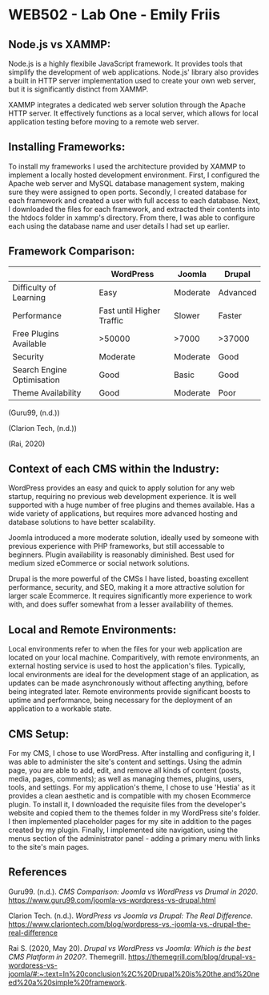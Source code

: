 # WEB502 - Lab One - Emily Friis

## Node.js vs XAMMP:

Node.js is a highly flexibile JavaScript framework. It provides tools that simplify the development of web applications. Node.js' library also provides a built in HTTP server implementation used to create your own web server, but it is significantly distinct from XAMMP.

XAMMP integrates a dedicated web server solution through the Apache HTTP server. It effectively functions as a local server, which allows for local application testing before moving to a remote web server.

## Installing Frameworks:

To install my frameworks I used the architecture provided by XAMMP to implement a locally hosted development environment. First, I configured the Apache web server and MySQL database management system, making sure they were assigned to open ports. Secondly, I created database for each framework and created a user with full access to each database. Next, I downloaded the files for each framework, and extracted their contents into the htdocs folder in xammp's directory. From there, I was able to configure each using the database name and user details I had set up earlier.

## Framework Comparison:

|  | WordPress | Joomla | Drupal |
| --- | --- | --- | --- |
| Difficulty of Learning | Easy | Moderate | Advanced |
| Performance | Fast until Higher Traffic | Slower | Faster |
| Free Plugins Available | >50000 | >7000 | >37000 |
| Security | Moderate | Moderate | Good |
| Search Engine Optimisation | Good | Basic | Good |
| Theme Availability | Good | Moderate | Poor |

(Guru99, (n.d.))

(Clarion Tech, (n.d.))

(Rai, 2020)

## Context of each CMS within the Industry:

WordPress provides an easy and quick to apply solution for any web startup, requiring no previous web development experience. It is well supported with a huge number of free plugins and themes available. Has a wide variety of applications, but requires more advanced hosting and database solutions to have better scalability.

Joomla introduced a more moderate solution, ideally used by someone with previous experience with PHP frameworks, but still accessable to beginners. Plugin availability is reasonably diminished. Best used for medium sized eCommerce or social network solutions.

Drupal is the more powerful of the CMSs I have listed, boasting excellent performance, security, and SEO, making it a more attractive solution for larger scale Ecommerce. It requires significantly more experience to work with, and does suffer somewhat from a lesser availability of themes.

## Local and Remote Environments:

Local environments refer to when the files for your web application are located on your local machine. Comparitively, with remote environments, an external hosting service is used to host the application's files. Typically, local environments are ideal for the development stage of an application, as updates can be made asynchronously without affecting anything, before being integrated later. Remote environments provide significant boosts to uptime and performance, being necessary for the deployment of an application to a workable state.

## CMS Setup:

For my CMS, I chose to use WordPress. After installing and configuring it, I was able to administer the site's content and settings. Using the admin page, you are able to add, edit, and remove all kinds of content (posts, media, pages, comments); as well as managing themes, plugins, users, tools, and settings. For my application's theme, I chose to use 'Hestia' as it provides a clean aesthetic and is compatible with my chosen Ecommerce plugin. To install it, I downloaded the requisite files from the developer's website and copied them to the themes folder in my WordPress site's folder. I then implemented placeholder pages for my site in addition to the pages created by my plugin. Finally, I implemented site navigation, using the menus section of the administrator panel - adding a primary menu with links to the site's main pages.

## References

Guru99. (n.d.). *CMS Comparison: Joomla vs WordPress vs Drumal in 2020*. https://www.guru99.com/joomla-vs-wordpress-vs-drupal.html

Clarion Tech. (n.d.). *WordPress vs Joomla vs Drupal: The Real Difference*. https://www.clariontech.com/blog/wordpress-vs.-joomla-vs.-drupal-the-real-difference

Rai S. (2020, May 20). *Drupal vs WordPress vs Joomla: Which is the best CMS Platform in 2020?*. Themegrill. https://themegrill.com/blog/drupal-vs-wordpress-vs-joomla/#:~:text=In%20conclusion%2C%20Drupal%20is%20the,and%20need%20a%20simple%20framework.